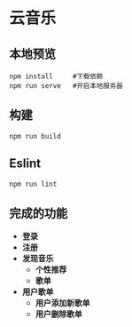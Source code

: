 
# 云音乐

## 本地预览

``````
npm install     #下载依赖
npm run serve   #开启本地服务器
``````

## 构建

```
npm run build
```

## Eslint

```
npm run lint
```

## 完成的功能

- **登录**
- **注册**
- **发现音乐**
  - **个性推荐**
  - **歌单**
- **用户歌单**
  - **用户添加新歌单**
  - **用户删除歌单**